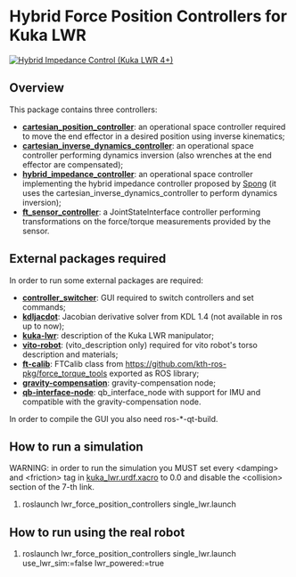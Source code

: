 # Hybrid Force Position Controllers for Kuka LWR

[![Hybrid Impedance Control (Kuka LWR 4+)](https://img.youtube.com/vi/0tVq7SOc8s8/0.jpg)](https://www.youtube.com/watch?v=0tVq7SOc8s8)


## Overview
This package contains three controllers:
- [__cartesian_position_controller__](src/cartesian_position_controller.cpp): an operational space controller required to
move the end effector in a desired position using inverse kinematics;
- [__cartesian_inverse_dynamics_controller__](src/cartesian_inverse_dynamics_controller.cpp): an operational space controller
performing dynamics inversion (also wrenches at the end effector are compensated);
- [__hybrid_impedance_controller__](src/hybrid_impedance_controller.cpp): an operational space controller implementing the
hybrid impedance controller proposed by [Spong](http://ieeexplore.ieee.org/document/20440/) (it uses the
cartesian_inverse_dynamics_controller to perform dynamics inversion);
- [__ft_sensor_controller__](src/ft_sensor_controller.cpp): a JointStateInterface controller performing transformations
on the force/torque measurements provided by the sensor.

## External packages required
In order to run some external packages are required:
- [__controller_switcher__](https://github.com/xEnVrE/controller_switcher): GUI required to switch controllers and set commands;
- [__kdljacdot__](https://github.com/xEnVrE/kdljacdot): Jacobian derivative solver from KDL 1.4 (not available in ros up to now);
- [__kuka-lwr__](https://github.com/CentroEPiaggio/kuka-lwr): description of the Kuka LWR manipulator;
- [__vito-robot__](https://github.com/CentroEPiaggio/vito-robot): (vito_description only) required for vito robot's torso description and materials;
- [__ft-calib__](https://github.com/xEnVrE/ft_calib): FTCalib class from https://github.com/kth-ros-pkg/force_torque_tools exported as ROS library;
- [__gravity-compensation__](https://github.com/xEnVrE/force_torque_tools/tree/indigo/gravity_compensation): gravity-compensation node;
- [__qb-interface-node__](https://github.com/xEnVrE/qb_interface_node/tree/imu): qb_interface_node with support for IMU and compatible with the gravity-compensation node.

In order to compile the GUI you also need ros-*-qt-build.

## How to run a simulation

WARNING: in order to run the simulation you MUST set every \<damping\> and \<friction\> tag in [kuka_lwr.urdf.xacro](https://github.com/CentroEPiaggio/kuka-lwr/blob/master/lwr_description/model/kuka_lwr.urdf.xacro)
to 0.0 and disable the \<collision\> section of the 7-th link.

1. roslaunch lwr_force_position_controllers single_lwr.launch

## How to run using the real robot

1. roslaunch lwr_force_position_controllers single_lwr.launch use_lwr_sim:=false lwr_powered:=true
